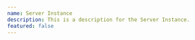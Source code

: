 ```yaml
---
name: Server Instance
description: This is a description for the Server Instance.
featured: false
---
```

